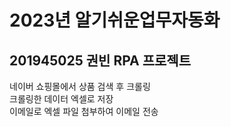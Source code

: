 # 2023년 알기쉬운업무자동화
## 201945025 권빈 RPA 프로젝트
네이버 쇼핑몰에서 상품 검색 후 크롤링<br>
크롤링한 데이터 엑셀로 저장 <br>
이메일로 엑셀 파일 첨부하여 이메일 전송
